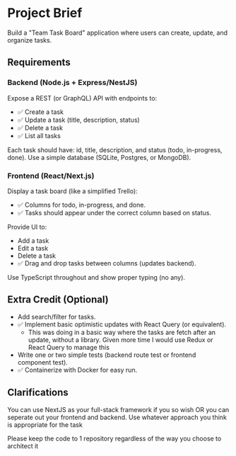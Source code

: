 # Project Brief

Build a "Team Task Board" application where users can create, update, and organize tasks.

## Requirements

### Backend (Node.js + Express/NestJS)

Expose a REST (or GraphQL) API with endpoints to:

-   ✅ Create a task
-   ✅ Update a task (title, description, status)
-   ✅ Delete a task
-   ✅ List all tasks

Each task should have: id, title, description, and status (todo, in-progress, done).
Use a simple database (SQLite, Postgres, or MongoDB).

### Frontend (React/Next.js)

Display a task board (like a simplified Trello):

-   ✅ Columns for todo, in-progress, and done.
-   ✅ Tasks should appear under the correct column based on status.

Provide UI to:

-   Add a task
-   Edit a task
-   Delete a task
-   ✅ Drag and drop tasks between columns (updates backend).

Use TypeScript throughout and show proper typing (no any).

## Extra Credit (Optional)

-   Add search/filter for tasks.
-   ✅ Implement basic optimistic updates with React Query (or equivalent).
    -   This was doing in a basic way where the tasks are fetch after an update, without a library. Given more time I would use Redux or React Query to manage this
-   Write one or two simple tests (backend route test or frontend component test).
-   ✅ Containerize with Docker for easy run.

## Clarifications

You can use NextJS as your full-stack framework if you so wish OR you can seperate out your frontend and backend.
Use whatever approach you think is appropriate for the task

Please keep the code to 1 repository regardless of the way you choose to architect it
